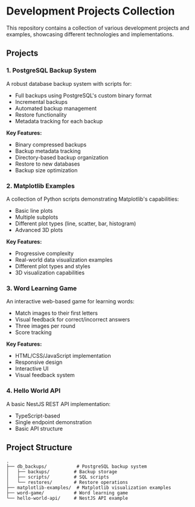 # Development Projects Collection

This repository contains a collection of various development projects and examples, showcasing different technologies and implementations.

## Projects

### 1. PostgreSQL Backup System
A robust database backup system with scripts for:
- Full backups using PostgreSQL's custom binary format
- Incremental backups
- Automated backup management
- Restore functionality
- Metadata tracking for each backup

**Key Features:**
- Binary compressed backups
- Backup metadata tracking
- Directory-based backup organization
- Restore to new databases
- Backup size optimization

### 2. Matplotlib Examples
A collection of Python scripts demonstrating Matplotlib's capabilities:
- Basic line plots
- Multiple subplots
- Different plot types (line, scatter, bar, histogram)
- Advanced 3D plots

**Key Features:**
- Progressive complexity
- Real-world data visualization examples
- Different plot types and styles
- 3D visualization capabilities

### 3. Word Learning Game
An interactive web-based game for learning words:
- Match images to their first letters
- Visual feedback for correct/incorrect answers
- Three images per round
- Score tracking

**Key Features:**
- HTML/CSS/JavaScript implementation
- Responsive design
- Interactive UI
- Visual feedback system

### 4. Hello World API
A basic NestJS REST API implementation:
- TypeScript-based
- Single endpoint demonstration
- Basic API structure

## Project Structure
```
.
├── db_backups/           # PostgreSQL backup system
│   ├── backups/         # Backup storage
│   ├── scripts/         # SQL scripts
│   └── restores/        # Restore operations
├── matplotlib-examples/  # Matplotlib visualization examples
├── word-game/           # Word learning game
└── hello-world-api/     # NestJS API example
```
